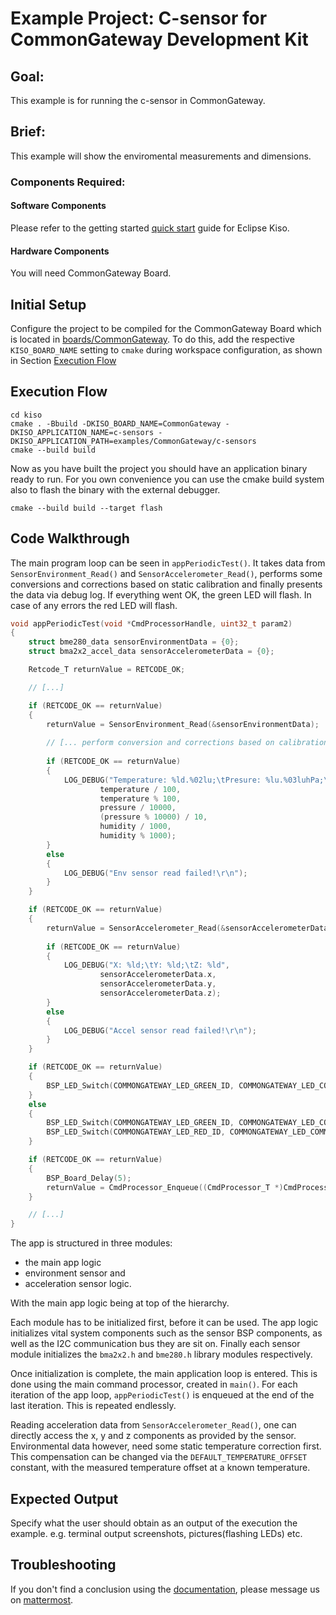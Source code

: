 # Example Project: C-sensor for CommonGateway Development Kit

## Goal:
This example is for running the c-sensor in CommonGateway.

## Brief:
This example will show the enviromental measurements and dimensions.

### Components Required:

#### Software Components
Please refer to the getting started [quick start](http://docs.eclipsekiso.de:1313/user-guide/quick_start.html) guide for Eclipse Kiso.

#### Hardware Components
You will need CommonGateway Board. 
## Initial Setup
Configure the project to be compiled for the CommonGateway Board which is located in [boards/CommonGateway](https://github.com/eclipse/kiso/tree/master/boards/CommonGateway). To do this, add the respective `KISO_BOARD_NAME` setting to `cmake` during workspace configuration, as shown in Section [Execution Flow](#Execution-Flow)

## Execution Flow
```
cd kiso
cmake . -Bbuild -DKISO_BOARD_NAME=CommonGateway -DKISO_APPLICATION_NAME=c-sensors -DKISO_APPLICATION_PATH=examples/CommonGateway/c-sensors 
cmake --build build
```
Now as you have built the project you should have an application binary ready to run.
For you own convenience you can use the cmake build system also to flash the binary with the external debugger.
```
cmake --build build --target flash
```

## Code Walkthrough
The main program loop can be seen in `appPeriodicTest()`. It takes data from  `SensorEnvironment_Read()` and `SensorAccelerometer_Read()`, performs some conversions and corrections based on static calibration and finally presents the data via debug log. If everything went OK, the green LED will flash. In case of any errors the red LED will flash.

```c
void appPeriodicTest(void *CmdProcessorHandle, uint32_t param2)
{
    struct bme280_data sensorEnvironmentData = {0};
    struct bma2x2_accel_data sensorAccelerometerData = {0};

    Retcode_T returnValue = RETCODE_OK;

    // [...]

    if (RETCODE_OK == returnValue)
    {
        returnValue = SensorEnvironment_Read(&sensorEnvironmentData);
    
        // [... perform conversion and corrections based on calibration coefficients ...]
    
        if (RETCODE_OK == returnValue)
        {
            LOG_DEBUG("Temperature: %ld.%02lu;\tPresure: %lu.%03luhPa;\tHumidity: %lu.%03lu%%RH",
                    temperature / 100,
                    temperature % 100,
                    pressure / 10000,
                    (pressure % 10000) / 10,
                    humidity / 1000,
                    humidity % 1000);
        }
        else
        {
            LOG_DEBUG("Env sensor read failed!\r\n");
        }
    }

    if (RETCODE_OK == returnValue)
    {
        returnValue = SensorAccelerometer_Read(&sensorAccelerometerData);
        
        if (RETCODE_OK == returnValue)
        {
            LOG_DEBUG("X: %ld;\tY: %ld;\tZ: %ld",
                    sensorAccelerometerData.x,
                    sensorAccelerometerData.y,
                    sensorAccelerometerData.z);
        }
        else
        {
            LOG_DEBUG("Accel sensor read failed!\r\n");
        }
    }

    if (RETCODE_OK == returnValue)
    {
        BSP_LED_Switch(COMMONGATEWAY_LED_GREEN_ID, COMMONGATEWAY_LED_COMMAND_TOGGLE);
    }
    else
    {
        BSP_LED_Switch(COMMONGATEWAY_LED_GREEN_ID, COMMONGATEWAY_LED_COMMAND_OFF);
        BSP_LED_Switch(COMMONGATEWAY_LED_RED_ID, COMMONGATEWAY_LED_COMMAND_ON);
    }

    if (RETCODE_OK == returnValue)
    {
        BSP_Board_Delay(5);
        returnValue = CmdProcessor_Enqueue((CmdProcessor_T *)CmdProcessorHandle, appPeriodicTest, CmdProcessorHandle, UINT32_C(0));
    }

    // [...]
}
```
The app is structured in three modules:

* the main app logic
* environment sensor and
* acceleration sensor logic.

With the main app logic being at top of the hierarchy.

Each module has to be initialized first, before it can be used. The app logic initializes vital system components such as the sensor BSP components, as well as the I2C communication bus they are sit on. Finally each sensor module initializes the `bma2x2.h` and `bme280.h` library modules respectively.

Once initialization is complete, the main application loop is entered. This is done using the main command processor, created in `main()`. For each iteration of the app loop, `appPeriodicTest()` is enqueued at the end of the last iteration. This is repeated endlessly.

Reading acceleration data from `SensorAccelerometer_Read()`, one can directly access the x, y and z components as provided by the sensor. Environmental data however, need some static temperature correction first. This compensation can be changed via the `DEFAULT_TEMPERATURE_OFFSET` constant, with the measured temperature offset at a known temperature.

## Expected Output

Specify what the user should obtain as an output of the execution the example. e.g. terminal output screenshots, pictures(flashing LEDs) etc.

## Troubleshooting

If you don't find a conclusion using the [documentation](http://docs.eclipsekiso.de:1313/), please message us on [mattermost](https://mattermost.eclipse.org/eclipse/channels/kiso).
